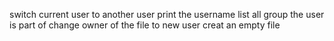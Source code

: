 switch current user to another user
print the username
list all group the user is part of
change owner of the file to new user
creat an empty file
